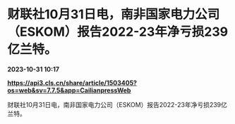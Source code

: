 # 财联社10月31日电，南非国家电力公司（ESKOM）报告2022-23年净亏损239亿兰特。

**2023-10-31 10:17**

**https://api3.cls.cn/share/article/1503405?os=web&sv=7.7.5&app=CailianpressWeb**

财联社10月31日电，南非国家电力公司（ESKOM）报告2022-23年净亏损239亿兰特。